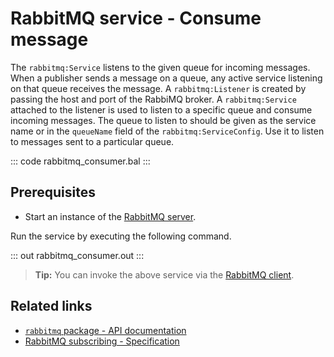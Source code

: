 # RabbitMQ service - Consume message

The `rabbitmq:Service` listens to the given queue for incoming messages. When a publisher sends a message on a queue, any active service listening on that queue receives the message. A `rabbitmq:Listener` is created by passing the host and port of the RabbiMQ broker. A `rabbitmq:Service` attached to the listener is used to listen to a specific queue and consume incoming messages. The queue to listen to should be given as the service name or in the `queueName` field of the `rabbitmq:ServiceConfig`. Use it to listen to messages sent to a particular queue.

::: code rabbitmq_consumer.bal :::

## Prerequisites
- Start an instance of the [RabbitMQ server](https://www.rabbitmq.com/download.html). 

Run the service by executing the following command.

::: out rabbitmq_consumer.out :::

>**Tip:** You can invoke the above service via the [RabbitMQ client](/learn/by-example/rabbitmq-producer/).

## Related links
- [`rabbitmq` package - API documentation](https://lib.ballerina.io/ballerinax/rabbitmq/latest)
- [RabbitMQ subscribing - Specification](https://github.com/ballerina-platform/module-ballerinax-rabbitmq/blob/master/docs/spec/spec.md#6-subscribing)

